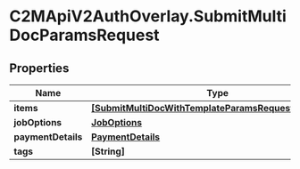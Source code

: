 # C2MApiV2AuthOverlay.SubmitMultiDocParamsRequest

## Properties

Name | Type | Description | Notes
------------ | ------------- | ------------- | -------------
**items** | [**[SubmitMultiDocWithTemplateParamsRequestItemsInner]**](SubmitMultiDocWithTemplateParamsRequestItemsInner.md) |  | 
**jobOptions** | [**JobOptions**](JobOptions.md) |  | 
**paymentDetails** | [**PaymentDetails**](PaymentDetails.md) |  | [optional] 
**tags** | **[String]** |  | [optional] 


